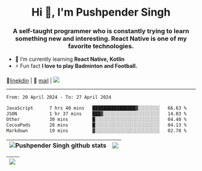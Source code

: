 <h1 align="center">Hi 👋, I'm Pushpender Singh</h1>
<h3 align="center">A self-taught programmer who is constantly trying to learn something new and interesting. React Native is one of my favorite technologies.</h3>

- 🌱 I’m currently learning **React Native, Kotlin**
- ⚡ Fun fact **I love to play Badminton and Football.**

👔[linekdin](https://www.linkedin.com/in/pushpender-singh-240061202/) | 📧 [mail](mailto:pushpendersingh694@gmail.com) | 
<a href="https://github.com/pushpender-singh-ap/pushpender-singh-ap">
    <img src="https://komarev.com/ghpvc/?username=pushpender-singh-ap&style=for-the-badge">
</a>


---

<!--START_SECTION:waka-->

```txt
From: 20 April 2024 - To: 27 April 2024

JavaScript      7 hrs 40 mins   ████████████████▓░░░░░░░░   66.63 %
JSON            1 hr 37 mins    ███▓░░░░░░░░░░░░░░░░░░░░░   14.03 %
Other           30 mins         █░░░░░░░░░░░░░░░░░░░░░░░░   04.40 %
CocoaPods       28 mins         █░░░░░░░░░░░░░░░░░░░░░░░░   04.13 %
Markdown        19 mins         ▓░░░░░░░░░░░░░░░░░░░░░░░░   02.78 %
```

<!--END_SECTION:waka-->


| <a><img align="center" src="https://github-readme-stats-iota-ecru-15.vercel.app/api?username=pushpender-singh-ap&show_icons=true&include_all_commits=true&theme=buefy&hide_border=true" alt="Pushpender Singh github stats" /></a> | <a><img align="center" src="https://github-readme-stats-iota-ecru-15.vercel.app/api/top-langs/?username=pushpender-singh-ap&layout=compact&theme=buefy&hide_border=true" /></a> |
| ------------- | ------------- |

| <a> <img align="left" src="https://github-readme-streak-stats.herokuapp.com/?user=pushpender-singh-ap" /></br> </a> |
| ------------- |
